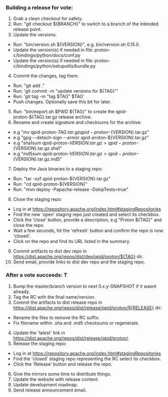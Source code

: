 ### Building a release for vote:

1. Grab a clean checkout for safety.
2. Run: "git checkout ${BRANCH}" to switch to a branch of the intended release point.
3. Update the versions:
  - Run: "bin/version.sh ${VERSION}", e.g. bin/version.sh 0.15.0.
  - Update the version(s) if needed in file: proton-c/bindings/python/docs/conf.py
  - Update the version(s) if needed in file: proton-c/bindings/python/setuputils/bundle.py
4. Commit the changes, tag them.
  - Run: "git add ."
  - Run: 'git commit -m "update versions for ${TAG}"'
  - Run: 'git tag -m "tag $TAG" $TAG'
  - Push changes. Optionally save this bit for later.
5. Run: "bin/export.sh $PWD ${TAG}" to create the qpid-proton-${TAG}.tar.gz release archive.
6. Rename and create signature and checksums for the archive:
  - e.g "mv qpid-proton-${TAG}.tar.gz qpid-proton-${VERSION}.tar.gz"
  - e.g "gpg --detach-sign --armor qpid-proton-${VERSION}.tar.gz"
  - e.g "sha1sum qpid-proton-${VERSION}.tar.gz > qpid-proton-${VERSION}.tar.gz.sha1"
  - e.g "md5sum qpid-proton-${VERSION}.tar.gz > qpid-proton-${VERSION}.tar.gz.md5"
7. Deploy the Java binaries to a staging repo:
  - Run: "tar -xzf qpid-proton-${VERSION}.tar.gz"
  - Run: "cd qpid-proton-${VERSION}"
  - Run: "mvn deploy -Papache-release -DskipTests=true"
8. Close the staging repo:
  - Log in at https://repository.apache.org/index.html#stagingRepositories
  - Find the new 'open' staging repo just created and select its checkbox.
  - Click the 'close' button, provide a description, e.g "Proton ${TAG}" and close the repo.
  - Wait a few seconds, hit the 'refresh' button and confirm the repo is now 'closed'.
  - Click on the repo and find its URL listed in the summary.
9. Commit artifacts to dist dev repo in https://dist.apache.org/repos/dist/dev/qpid/proton/${TAG} dir.
10. Send email, provide links to dist dev repo and the staging repo.


### After a vote succeeds: T

1. Bump the master/branch version to next 0.x.y-SNAPSHOT if it wasnt already.
2. Tag the RC with the final name/version.
3. Commit the artifacts to dist release repo in https://dist.apache.org/repos/dist/release/qpid/proton/${RELEASE} dir:
  - Rename the files to remove the RC suffix.
  - Fix filename within .sha and .md5 checksums or regenerate.
4. Update the 'latest' link in https://dist.apache.org/repos/dist/release/qpid/proton/.
5. Release the staging repo:
  - Log in at https://repository.apache.org/index.html#stagingRepositories
  - Find the 'closed' staging repo representing the RC select its checkbox.
  - Click the 'Release' button and release the repo.
6. Give the mirrors some time to distribute things.
7. Update the website with release content.
8. Update development roadmap.
9. Send release announcement email.

